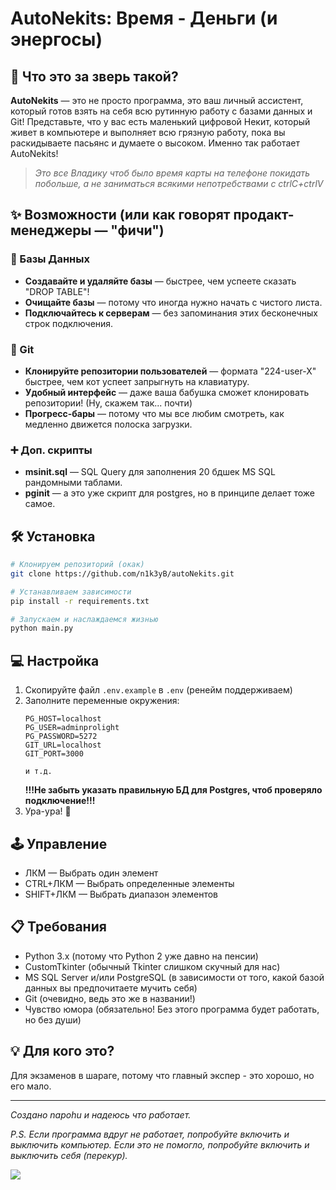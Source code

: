 # AutoNekits: Время - Деньги (и энергосы)

## 🤔 Что это за зверь такой?

**AutoNekits** — это не просто программа, это ваш личный ассистент, который готов взять на себя всю рутинную работу с базами данных и Git! Представьте, что у вас есть маленький цифровой Некит, который живет в компьютере и выполняет всю грязную работу, пока вы раскидываете пасьянс и думаете о высоком. Именно так работает AutoNekits!

> *Это все Владику чтоб было время карты на телефоне покидать побольше, а не заниматься всякими непотребствами с ctrlC+ctrlV* 

## ✨ Возможности (или как говорят продакт-менеджеры — "фичи")

### 🔧 Базы Данных
- **Создавайте и удаляйте базы** — быстрее, чем успеете сказать "DROP TABLE"!
- **Очищайте базы** — потому что иногда нужно начать с чистого листа.
- **Подключайтесь к серверам** — без запоминания этих бесконечных строк подключения.

### 🐙 Git
- **Клонируйте репозитории пользователей** — формата "224-user-X" быстрее, чем кот успеет запрыгнуть на клавиатуру.
- **Удобный интерфейс** — даже ваша бабушка сможет клонировать репозитории! (Ну, скажем так... почти)
- **Прогресс-бары** — потому что мы все любим смотреть, как медленно движется полоска загрузки.

### ➕ Доп. скрипты
- **msinit.sql** — SQL Query для заполнения 20 бдшек MS SQL рандомными таблами.
- **pginit** — а это уже скрипт для postgres, но в принципе делает тоже самое.

## 🛠️ Установка

```bash
# Клонируем репозиторий (окак)
git clone https://github.com/n1k3yB/autoNekits.git

# Устанавливаем зависимости
pip install -r requirements.txt

# Запускаем и наслаждаемся жизнью
python main.py
```

## 💻 Настройка

1. Скопируйте файл `.env.example` в `.env` (ренейм поддерживаем)
2. Заполните переменные окружения:
   ```
   PG_HOST=localhost
   PG_USER=adminprolight
   PG_PASSWORD=5272
   GIT_URL=localhost
   GIT_PORT=3000

   и т.д.
   ```
   **!!!Не забыть указать правильную БД для Postgres, чтоб проверяло подключение!!!**
3. Ура-ура! 🌟

## 🕹️ Управление

- ЛКМ — Выбрать один элемент
- CTRL+ЛКМ — Выбрать определенные элементы
- SHIFT+ЛКМ — Выбрать диапазон элементов

## 📋 Требования

- Python 3.x (потому что Python 2 уже давно на пенсии)
- CustomTkinter (обычный Tkinter слишком скучный для нас)
- MS SQL Server и/или PostgreSQL (в зависимости от того, какой базой данных вы предпочитаете мучить себя)
- Git (очевидно, ведь это же в названии!)
- Чувство юмора (обязательно! Без этого программа будет работать, но без души)

## 💡 Для кого это?

Для экзаменов в шараге, потому что главный экспер - это хорошо, но его мало.


---

*Создано napohu и надеюсь что работает.*

*P.S. Если программа вдруг не работает, попробуйте включить и выключить компьютер. Если это не помогло, попробуйте включить и выключить себя (перекур).*

<div>
<img src="https://avatars.mds.yandex.net/i?id=59de0ae4257e09e862e6c22dad802b62_l-5644622-images-thumbs&n=13">
</div>

